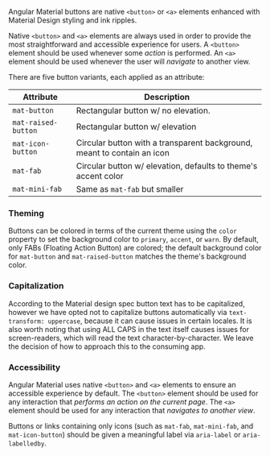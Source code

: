 Angular Material buttons are native `<button>` or `<a>` elements enhanced with Material Design
styling and ink ripples.

<!-- example(button-overview) -->

Native `<button>` and `<a>` elements are always used in order to provide the most straightforward
and accessible experience for users. A `<button>` element should be used whenever some _action_
is performed. An `<a>` element should be used whenever the user will _navigate_ to another view.


There are five button variants, each applied as an attribute:

| Attribute          | Description                                                                 |
|--------------------|-----------------------------------------------------------------------------|
| `mat-button`        | Rectangular button w/ no elevation.                                         |
| `mat-raised-button` | Rectangular button w/ elevation                                             |
| `mat-icon-button`   | Circular button with a transparent background, meant to contain an icon     |
| `mat-fab`           | Circular button w/ elevation, defaults to theme's accent color              |
| `mat-mini-fab`      | Same as `mat-fab` but smaller                                                |


### Theming
Buttons can be colored in terms of the current theme using the `color` property to set the
background color to `primary`, `accent`, or `warn`. By default, only FABs (Floating Action Button) 
are colored; the default background color for `mat-button` and `mat-raised-button` matches the theme's 
background color.

### Capitalization
According to the Material design spec button text has to be capitalized, however we have opted not
to capitalize buttons automatically via `text-transform: uppercase`, because it can cause issues in
certain locales. It is also worth noting that using ALL CAPS in the text itself causes issues for
screen-readers, which will read the text character-by-character. We leave the decision of how to
approach this to the consuming app.

### Accessibility
Angular Material uses native `<button>` and `<a>` elements to ensure an accessible experience by
default. The `<button>` element should be used for any interaction that _performs an action on the
current page_. The `<a>` element should be used for any interaction that _navigates to another
view_.

Buttons or links containing only icons (such as `mat-fab`, `mat-mini-fab`, and `mat-icon-button`) should
be given a meaningful label via `aria-label` or `aria-labelledby`.
